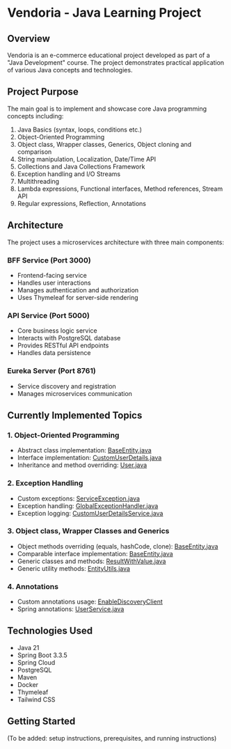 # Vendoria - Java Learning Project

## Overview
Vendoria is an e-commerce educational project developed as part of a "Java Development" course. The project demonstrates practical application of various Java concepts and technologies.

## Project Purpose
The main goal is to implement and showcase core Java programming concepts including:

1. Java Basics (syntax, loops, conditions etc.)
2. Object-Oriented Programming 
3. Object class, Wrapper classes, Generics, Object cloning and comparison
4. String manipulation, Localization, Date/Time API
5. Collections and Java Collections Framework
6. Exception handling and I/O Streams
7. Multithreading
8. Lambda expressions, Functional interfaces, Method references, Stream API
9. Regular expressions, Reflection, Annotations

## Architecture
The project uses a microservices architecture with three main components:

### BFF Service (Port 3000)
- Frontend-facing service
- Handles user interactions
- Manages authentication and authorization
- Uses Thymeleaf for server-side rendering

### API Service (Port 5000) 
- Core business logic service
- Interacts with PostgreSQL database
- Provides RESTful API endpoints
- Handles data persistence

### Eureka Server (Port 8761)
- Service discovery and registration
- Manages microservices communication

## Currently Implemented Topics

### 1. Object-Oriented Programming
- Abstract class implementation: [BaseEntity.java](api-service/src/main/java/com/vendoria/common/entities/BaseEntity.java)
- Interface implementation: [CustomUserDetails.java](bff-service/src/main/java/com/vendoria/security/entity/CustomUserDetails.java)
- Inheritance and method overriding: [User.java](api-service/src/main/java/com/vendoria/user/entity/User.java)

### 2. Exception Handling
- Custom exceptions: [ServiceException.java](bff-service/src/main/java/com/vendoria/exception/custom/ServiceException.java)
- Exception handling: [GlobalExceptionHandler.java](bff-service/src/main/java/com/vendoria/exception/handler/GlobalExceptionHandler.java)
- Exception logging: [CustomUserDetailsService.java](bff-service/src/main/java/com/vendoria/security/service/CustomUserDetailsService.java)

### 3. Object class, Wrapper Classes and Generics
- Object methods overriding (equals, hashCode, clone): [BaseEntity.java](api-service/src/main/java/com/vendoria/common/entities/BaseEntity.java)
- Comparable interface implementation: [BaseEntity.java](api-service/src/main/java/com/vendoria/common/entities/BaseEntity.java)
- Generic classes and methods: [ResultWithValue.java](api-service/src/main/java/com/vendoria/common/ResultWithValue.java)
- Generic utility methods: [EntityUtils.java](api-service/src/main/java/com/vendoria/common/utils/EntityUtils.java)

### 4. Annotations
- Custom annotations usage: [EnableDiscoveryClient](api-service/src/main/java/com/vendoria/ApiServiceApplication.java)
- Spring annotations: [UserService.java](api-service/src/main/java/com/vendoria/user/service/UserService.java)

## Technologies Used
- Java 21
- Spring Boot 3.3.5
- Spring Cloud
- PostgreSQL
- Maven
- Docker
- Thymeleaf
- Tailwind CSS

## Getting Started
(To be added: setup instructions, prerequisites, and running instructions)
